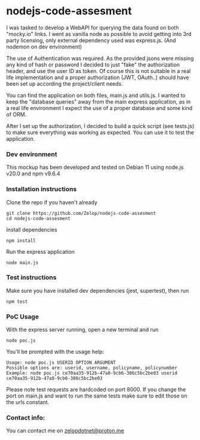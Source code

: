 # nodejs-code-assesment

I was tasked to develop a WebAPI for querying the data found on both "mocky.io" links.
I went as vanilla node as possible to avoid getting into 3rd party licensing, only external dependency used was express.js. (And nodemon on dev environment)

The use of Authentication was required. As the provided jsons were missing any kind of hash or password I decided to just "fake" the authorization header, 
and use the user ID as token. Of course this is not suitable in a real life implementation and a proper authorization (JWT, OAuth..) should have been set up
according the project/client needs.

You can find the application on both files, main.js and utils.js. I wanted to keep the "database queries" away from the main express application, as in a
real life environment I expect the use of a proper database and some kind of ORM.

After I set up the authorization, I decided to build a quick script (see tests.js) to make sure everything was working as expected. You can use it to test the application.

### Dev environment
This mockup has been developed and tested on Debian 11 using node.js v20.0 and npm v9.6.4

### Installation instructions
Clone the repo if you haven't already
```
git clone https://github.com/Zelop/nodejs-code-assesment
cd nodejs-code-assesment
```

Install dependencies
```
npm install
```

Run the express application
```
node main.js
```
### Test instructions

Make sure you have installed dev dependencies (jest, supertest), then run

```
npm test
```

### PoC Usage
With the express server running, open a new terminal and run
```
node poc.js
```

You'll be prompted with the usage help:
```
Usage: node poc.js USERID OPTION ARGUMENT
Possible options are: userid, username, policyname, policynumber         
Example: node poc.js ce70aa35-912b-47a8-9cb6-386c5bc2be03 userid ce70aa35-912b-47a8-9cb6-386c5bc2be03
```

Please note test requests are hardcoded on port 8000. If you change the port on main.js and want to run the same tests make sure to edit those on the 
urls constant.

### Contact info:
You can contact me on zelopdotnet@proton.me